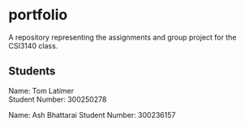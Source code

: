 # portfolio
A repository representing the assignments and group project for the CSI3140 class.

## Students
Name: Tom Latimer  
Student Number: 300250278  

Name: Ash Bhattarai
Student Number: 300236157
